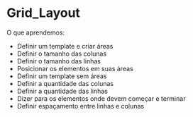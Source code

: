 # Grid_Layout

O que aprendemos: 

- Definir um template e criar áreas
- Definir o tamanho das colunas
- Definir o tamanho das linhas
- Posicionar os elementos em suas áreas
- Definir um template sem áreas
- Definir a quantidade das colunas
- Definir a quantidade das linhas
- Dizer para os elementos onde devem começar e terminar
- Definir espaçamento entre linhas e colunas
